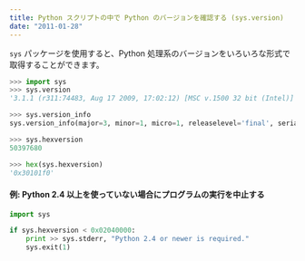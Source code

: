 ```yaml
---
title: Python スクリプトの中で Python のバージョンを確認する (sys.version)
date: "2011-01-28"
---
```


`sys` パッケージを使用すると、Python 処理系のバージョンをいろいろな形式で取得することができます。

```python
>>> import sys
>>> sys.version
'3.1.1 (r311:74483, Aug 17 2009, 17:02:12) [MSC v.1500 32 bit (Intel)]'

>>> sys.version_info
sys.version_info(major=3, minor=1, micro=1, releaselevel='final', serial=0)

>>> sys.hexversion
50397680

>>> hex(sys.hexversion)
'0x30101f0'
```

#### 例: Python 2.4 以上を使っていない場合にプログラムの実行を中止する

```python
import sys

if sys.hexversion < 0x02040000:
    print >> sys.stderr, "Python 2.4 or newer is required."
    sys.exit(1)
```

